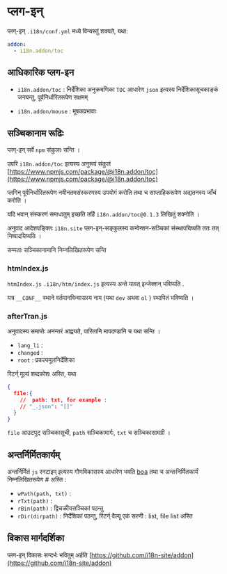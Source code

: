 # प्लग-इन्

प्लग्-इन् `.i18n/conf.yml` मध्ये विन्यस्तुं शक्यते, यथा:

```yml
addon:
  - i18n.addon/toc
```

## आधिकारिक प्लग-इन

* `i18n.addon/toc` : निर्देशिका अनुक्रमणिका
  `TOC` आधारेण `json` इत्यस्य निर्देशिकासूचकाङ्कं जनयन्तु, पूर्वनिर्धारितरूपेण सक्षमम्

* `i18n.addon/mouse` : मूषकप्रभावाः

## सञ्चिकानाम रूढिः

प्लग्-इन् सर्वे `npm` संकुलाः सन्ति ।

उपरि `i18n.addon/toc` इत्यस्य अनुरूपं संकुलं [https://www.npmjs.com/package/@i18n.addon/toc](https://www.npmjs.com/package/@i18n.addon/toc)

प्लगिन् पूर्वनिर्धारितरूपेण नवीनतमसंस्करणस्य उपयोगं करोति तथा च साप्ताहिकरूपेण अद्यतनस्य जाँचं करोति ।

यदि भवान् संस्करणं समाधातुम् इच्छति तर्हि `i18n.addon/toc@0.1.3` लिखितुं शक्नोति ।

अनुवाद आदेशपङ्क्तिः `i18n.site` प्लग-इन्-सङ्कुलस्य कन्वेन्शन-सञ्चिकां संस्थापयिष्यति ततः तत् निष्पादयिष्यति ।

सम्मताः सञ्चिकानामानि निम्नलिखितरूपेण सन्ति

### htmIndex.js

`htmIndex.js` `.i18n/htm/index.js` इत्यस्य अन्ते यावत् इन्जेक्शन् भविष्यति .

यत्र `__CONF__` स्थाने वर्तमानविन्यासस्य नाम (यथा `dev` अथवा `ol` ) स्थापितं भविष्यति ।

### afterTran.js

अनुवादस्य समाप्तेः अनन्तरं आह्वयते, पारितानि मापदण्डानि च यथा सन्ति ।

* `lang_li` :
* `changed` :
* `root` : प्रकल्पमूलनिर्देशिका

रिटर्न् मूल्यं शब्दकोशः अस्ति, यथा

```json
{
  file:{
    //  path: txt, for example :
    // "_.json": "[]"
  }
}
```

`file` आउटपुट् सञ्चिकासूची, `path` सञ्चिकामार्गः, `txt` च सञ्चिकासामग्री ।

## अन्तर्निर्मितकार्यम्

अन्तर्निर्मितं `js` रनटाइम् इत्यस्य गौणविकासस्य आधारेण भवति [boa](https://github.com/boa-dev/boa) तथा च अन्तःनिर्मितकार्यं निम्नलिखितरूपेण # अस्ति :

* `wPath(path, txt)` :
* `rTxt(path)` :
* `rBin(path)` : द्विचक्रीयसञ्चिकां पठन्तु
* `rDir(dirpath)` : निर्देशिकां पठन्तु, रिटर्न् वैल्यू एकं सरणी : list, file list अस्ति

## विकास मार्गदर्शिका

प्लग-इन् विकासः सन्दर्भः भवितुम् अर्हति [https://github.com/i18n-site/addon](https://github.com/i18n-site/addon)